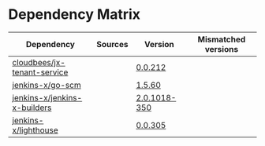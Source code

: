 # Dependency Matrix

Dependency | Sources | Version | Mismatched versions
---------- | ------- | ------- | -------------------
[cloudbees/jx-tenant-service](https://github.com/cloudbees/jx-tenant-service) |  | [0.0.212](https://github.com/cloudbees/jx-tenant-service/releases/tag/v0.0.212) | 
[jenkins-x/go-scm](https://github.com/jenkins-x/go-scm) |  | [1.5.60]() | 
[jenkins-x/jenkins-x-builders](https://github.com/jenkins-x/jenkins-x-builders) |  | [2.0.1018-350]() | 
[jenkins-x/lighthouse](https://github.com/jenkins-x/lighthouse) |  | [0.0.305]() | 
